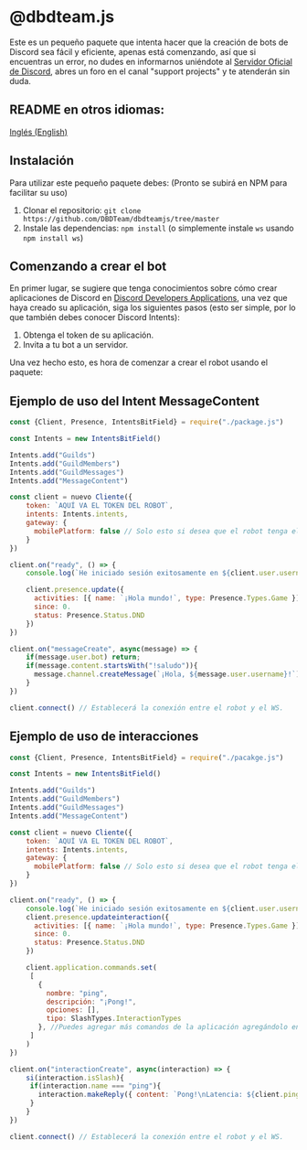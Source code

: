 # @dbdteam.js

Este es un pequeño paquete que intenta hacer que la creación de bots de Discord sea fácil y eficiente, apenas está comenzando, así que si encuentras un error, no dudes en informarnos uniéndote al [Servidor Oficial de Discord](https://www.dbdteam.xyz/discord), abres un foro en el canal "support projects" y te atenderán sin duda.

## README en otros idiomas:
[Inglés (English)](/README.md)

## Instalación

Para utilizar este pequeño paquete debes: (Pronto se subirá en NPM para facilitar su uso)

1. Clonar el repositorio: `git clone https://github.com/DBDTeam/dbdteamjs/tree/master`
2. Instale las dependencias: `npm install` (o simplemente instale `ws` usando `npm install ws`)

## Comenzando a crear el bot

En primer lugar, se sugiere que tenga conocimientos sobre cómo crear aplicaciones de Discord en [Discord Developers Applications](https://discord.com/developers/applications), una vez que haya creado su aplicación, siga los siguientes pasos (esto ser simple, por lo que también debes conocer Discord Intents):

1. Obtenga el token de su aplicación.
2. Invita a tu bot a un servidor.

Una vez hecho esto, es hora de comenzar a crear el robot usando el paquete:

## Ejemplo de uso del Intent MessageContent

```javascript
const {Client, Presence, IntentsBitField} = require("./package.js")

const Intents = new IntentsBitField()

Intents.add("Guilds")
Intents.add("GuildMembers")
Intents.add("GuildMessages")
Intents.add("MessageContent")

const client = nuevo Cliente({
    token: `AQUÍ VA EL TOKEN DEL ROBOT`,
    intents: Intents.intents,
    gateway: {
      mobilePlatform: false // Solo esto si desea que el robot tenga el ícono en línea en un dispositivo móvil.
    }
})

client.on("ready", () => {
    console.log(`He iniciado sesión exitosamente en ${client.user.username}`)

    client.presence.update({
      activities: [{ name: `¡Hola mundo!`, type: Presence.Types.Game }],
      since: 0.
      status: Presence.Status.DND
    })
})

client.on("messageCreate", async(message) => {
    if(message.user.bot) return;
    if(message.content.startsWith("!saludo")){
      message.channel.createMessage(`¡Hola, ${message.user.username}!`)
    }
})

client.connect() // Establecerá la conexión entre el robot y el WS.
```

## Ejemplo de uso de interacciones

```javascript
const {Client, Presence, IntentsBitField} = require("./pacakge.js")

const Intents = new IntentsBitField()

Intents.add("Guilds")
Intents.add("GuildMembers")
Intents.add("GuildMessages")
Intents.add("MessageContent")

const client = nuevo Cliente({
    token: `AQUÍ VA EL TOKEN DEL ROBOT`,
    intents: Intents.intents,
    gateway: {
      mobilePlatform: false // Solo esto si desea que el robot tenga el ícono en línea en un dispositivo móvil.
    }
})

client.on("ready", () => {
    console.log(`He iniciado sesión exitosamente en ${client.user.username}`)
    client.presence.updateinteraction({
      activities: [{ name: `¡Hola mundo!`, type: Presence.Types.Game }],
      since: 0.
      status: Presence.Status.DND
    })

    client.application.commands.set(
     [
       {
         nombre: "ping",
         descripción: "¡Pong!",
         opciones: [],
         tipo: SlashTypes.InteractionTypes
       }, //Puedes agregar más comandos de la aplicación agregándolo en el objeto.
     ]
    )
})

client.on("interactionCreate", async(interaction) => {
    si(interaction.isSlash){
     if(interaction.name === "ping"){
       interaction.makeReply({ content: `Pong!\nLatencia: ${client.ping}` })
     }
    }
})

client.connect() // Establecerá la conexión entre el robot y el WS.
```